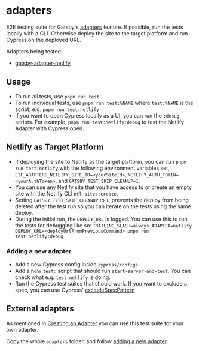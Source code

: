 # adapters

E2E testing suite for Gatsby's [adapters](http://www.gatsbyjs.com/docs/how-to/previews-deploys-hosting/adapters/) feature.
If possible, run the tests locally with a CLI. Otherwise deploy the site to the target platform and run Cypress on the deployed URL.

Adapters being tested:

- [gatsby-adapter-netlify](https://github.com/gatsbyjs/gatsby/tree/master/packages/gatsby-adapter-netlify)

## Usage

- To run all tests, use `pnpm run test`
- To run individual tests, use `pnpm run test:%NAME` where `test:%NAME` is the script, e.g. `pnpm run test:netlify`
- If you want to open Cypress locally as a UI, you can run the `:debug` scripts. For example, `pnpm run test:netlify:debug` to test the Netlify Adapter with Cypress open.

## Netlify as Target Platform

- If deploying the site to Netlify as the target platform, you can run `pnpm run test:netlify` with the following environment variables set, `E2E_ADAPTERS_NETLIFY_SITE_ID=<yourSiteId>`, `NETLIFY_AUTH_TOKEN=<yourAuthToken>`, and `GATSBY_TEST_SKIP_CLEANUP=1`.
- You can use any Netlify site that you have access to or create an empty site with the Netlify CLI `ntl sites:create`.
- Setting `GATSBY_TEST_SKIP_CLEANUP` to `1`, prevents the deploy from being deleted after the test run so you can iterate on the tests using the same deploy.
- During the initial run, the `DEPLOY_URL` is logged. You can use this to run the tests for debugging like so:
  `TRAILING_SLASH=always ADAPTER=netlify DEPLOY_URL=<deployUrlFromPreviousCommand> pnpm run test:netlify:debug`

### Adding a new adapter

- Add a new Cypress config inside `cypress/configs`
- Add a new `test:` script that should run `start-server-and-test`. You can check what e.g. `test:netlify` is doing.
- Run the Cypress test suites that should work. If you want to exclude a spec, you can use Cypress' [excludeSpecPattern](https://docs.cypress.io/guides/references/configuration#excludeSpecPattern)

## External adapters

As mentioned in [Creating an Adapter](https://gatsbyjs.com/docs/how-to/previews-deploys-hosting/creating-an-adapter/#testing) you can use this test suite for your own adapter.

Copy the whole `adapters` folder, and follow [adding a new adapter](#adding-a-new-adapter).
